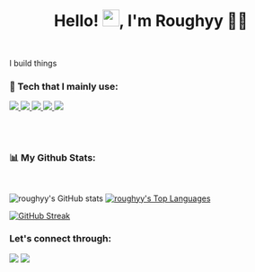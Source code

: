 <h1 align="center">Hello! <img src="https://raw.githubusercontent.com/MartinHeinz/MartinHeinz/master/wave.gif" width="30px">, I'm Roughyy 👩‍💻</h1>
<br>

I build things


### 🚀 Tech that I mainly use:

<p align="left">
    <a href="https://www.python.org" target="_blank"> <img src="https://img.icons8.com/color/48/000000/python.png"/> </a>
    <a href="https://www.w3.org/html/" target="_blank"> <img src="https://img.icons8.com/color/48/000000/html-5.png"/> </a>
    <a href="https://www.w3schools.com/css/" target="_blank"> <img src="https://img.icons8.com/color/48/000000/css3.png"/> </a>
    <a href="https://getbootstrap.com" target="_blank"> <img src="https://img.icons8.com/color/48/000000/bootstrap.png"/> </a>
    <a href="https://developer.mozilla.org/en-US/docs/Web/JavaScript" target="_blank"> <img src="https://img.icons8.com/color/48/000000/javascript.png"/> </a>
</p>

<br>

<br>

### 📊 My Github Stats:
<br/>

![roughyy's GitHub stats](https://github-readme-stats.vercel.app/api?username=roughyy&show_icons=true&theme=radical) <a href="https://github.com/SubhamRaoniar28/github-readme-stats"><img alt="roughyy's Top Languages" src="https://github-readme-stats.vercel.app/api/top-langs/?username=roughyy&langs_count=8&count_private=true&layout=compact&theme=react&hide_border=true&bg_color=0D1117" /></a>

[![GitHub Streak](https://github-readme-streak-stats.herokuapp.com?user=roughyy&theme=radical&hide_border=true&date_format=M%20j%5B%2C%20Y%5D)](https://git.io/streak-stats)
<br>


### Let's connect through:
<a href="https://www.linkedin.com/in/muhammadrafiihaditomoe/"><img src="https://img.icons8.com/color/48/000000/linkedin.png"/></a>
<a href="https://discord.com/users/Roughy#0151"><img src="https://img.icons8.com/ios-glyphs/48/ffffff/discord-logo.png"/></a>


[resume]: https://drive.google.com/file/d/1vvaGWrpPXgtKJpZdlVUxvwHIZHXcnRoK/view?usp=sharing

